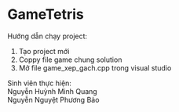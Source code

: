 # GameTetris
Hướng dẫn chạy project: <br>
1. Tạo project mới
2. Coppy file game chung solution
3. Mở file game_xep_gach.cpp trong visual studio

Sinh viên thực hiện: <br>
Nguyễn Huỳnh Minh Quang <br>
Nguyễn Nguyệt Phương Bảo <br>
